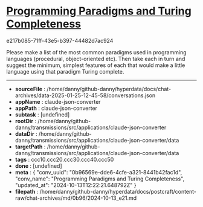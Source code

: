 # [Programming Paradigms and Turing Completeness](https://claude.ai/chat/0b96569e-dde6-4cfe-a321-8441b42fac1d)

e217b085-71ff-43e5-b397-44482d7ac924

Please make a list of the most common paradigms used in programming languages (procedural, object-oriented etc). Then take each in turn and suggest the minimum, simplest features of each that would make a little language using that paradigm Turing complete.

---

* **sourceFile** : /home/danny/github-danny/hyperdata/docs/chat-archives/data-2025-01-25-12-45-58/conversations.json
* **appName** : claude-json-converter
* **appPath** : claude-json-converter
* **subtask** : [undefined]
* **rootDir** : /home/danny/github-danny/transmissions/src/applications/claude-json-converter
* **dataDir** : /home/danny/github-danny/transmissions/src/applications/claude-json-converter/data
* **targetPath** : /home/danny/github-danny/transmissions/src/applications/claude-json-converter/data
* **tags** : ccc10.ccc20.ccc30.ccc40.ccc50
* **done** : [undefined]
* **meta** : {
  "conv_uuid": "0b96569e-dde6-4cfe-a321-8441b42fac1d",
  "conv_name": "Programming Paradigms and Turing Completeness",
  "updated_at": "2024-10-13T12:22:21.648792Z"
}
* **filepath** : /home/danny/github-danny/hyperdata/docs/postcraft/content-raw/chat-archives/md/0b96/2024-10-13_e21.md